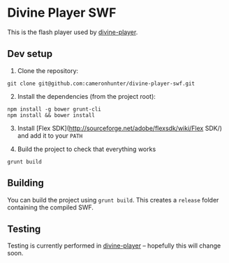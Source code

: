 # Divine Player SWF

This is the flash player used by [divine-player](https://raw.github.com/cameronhunter/divine-player).

## Dev setup
1. Clone the repository:
```
git clone git@github.com:cameronhunter/divine-player-swf.git
```

2. Install the dependencies (from the project root):
```
npm install -g bower grunt-cli
npm install && bower install
```

3. Install [Flex SDK](http://sourceforge.net/adobe/flexsdk/wiki/Flex SDK/) and add it to your `PATH`

4. Build the project to check that everything works
```
grunt build
```

## Building
You can build the project using `grunt build`. This creates a `release` folder containing the compiled SWF.

## Testing
Testing is currently performed in [divine-player](https://github.com/cameronhunter/divine-player) – hopefully this will change soon.
